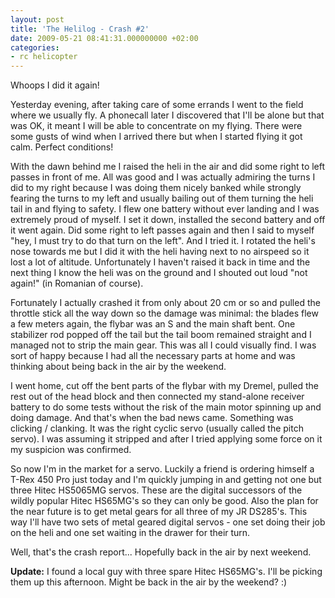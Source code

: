 ```yaml
---
layout: post
title: 'The Helilog - Crash #2'
date: 2009-05-21 08:41:31.000000000 +02:00
categories:
- rc helicopter
---
```

Whoops I did it again!

Yesterday evening, after taking care of some errands I went to the field where we usually fly. A phonecall later I discovered that I'll be alone but that was OK, it meant I will be able to concentrate on my flying. There were some gusts of wind when I arrived there but when I started flying it got calm. Perfect conditions!

With the dawn behind me I raised the heli in the air and did some right to left passes in front of me. All was good and I was actually admiring the turns I did to my right because I was doing them nicely banked while strongly fearing the turns to my left and usually bailing out of them turning the heli tail in and flying to safety. I flew one battery without ever landing and I was extremely proud of myself. I set it down, installed the second battery and off it went again. Did some right to left passes again and then I said to myself "hey, I must try to do that turn on the left". And I tried it. I rotated the heli's nose towards me but I did it with the heli having next to no airspeed so it lost a lot of altitude. Unfortunately I haven't raised it back in time and the next thing I know the heli was on the ground and I shouted out loud "not again!" (in Romanian of course).

Fortunately I actually crashed it from only about 20 cm or so and pulled the throttle stick all the way down so the damage was minimal: the blades flew a few meters again, the flybar was an S and the main shaft bent. One stabilizer rod popped off the tail but the tail boom remained straight and I managed not to strip the main gear. This was all I could visually find. I was sort of happy because I had all the necessary parts at home and was thinking about being back in the air by the weekend.

I went home, cut off the bent parts of the flybar with my Dremel, pulled the rest out of the head block and then connected my stand-alone receiver battery to do some tests without the risk of the main motor spinning up and doing damage. And that's when the bad news came. Something was clicking / clanking. It was the right cyclic servo (usually called the pitch servo). I was assuming it stripped and after I tried applying some force on it my suspicion was confirmed.

So now I'm in the market for a servo. Luckily a friend is ordering himself a T-Rex 450 Pro just today and I'm quickly jumping in and getting not one but three Hitec HS5065MG servos. These are the digital successors of the wildly popular Hitec HS65MG's so they can only be good. Also the plan for the near future is to get metal gears for all three of my JR DS285's. This way I'll have two sets of metal geared digital servos - one set doing their job on the heli and one set waiting in the drawer for their turn.

Well, that's the crash report... Hopefully back in the air by next weekend.

**Update:** I found a local guy with three spare Hitec HS65MG's. I'll be picking them up this afternoon. Might be back in the air by the weekend? :)
